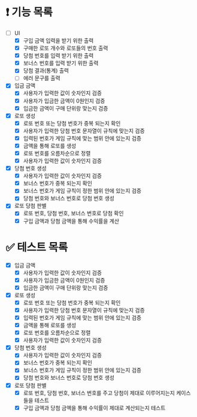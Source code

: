 # ❗️ 기능 목록

- [ ]  UI
    - [x]  구입 금액 입력을 받기 위한 출력
    - [x]  구매한 로또 개수와 로또들의 번호 출력
    - [x]  당첨 번호를 입력 받기 위한 출력
    - [x]  보너스 번호를 입력 받기 위한 출력
    - [x]  당첨 결과(통계) 출력
    - [ ]  에러 문구를 출력
- [x]  입금 금액
    - [x]  사용자가 입력한 값이 숫자인지 검증
    - [x]  사용자가 입금한 금액이 0원인지 검증
    - [x]  입금한 금액이 구매 단위랑 맞는지 검증
- [x]  로또 생성
    - [x]  로또 번호 또는 당첨 번호가 중복 되는지 확인
    - [x]  사용자가 입력한 당첨 번호 문자열이 규칙에 맞는지 검증
    - [x]  입력된 번호가 게임 규칙에 맞는 범위 안에 있는지 검증
    - [x]  금액을 통해 로또를 생성
    - [x]  로또 번호를 오름차순으로 정렬
    - [x]  사용자가 입력한 값이 숫자인지 검증
- [x]  당첨 번호 생성
    - [x]  사용자가 입력한 값이 숫자인지 검증
    - [x]  보너스 번호가 중복 되는지 확인
    - [x]  보너스 번호가 게임 규칙이 정한 범위 안에 있는지 검증
    - [x]  당첨 번호와 보너스 번호로 당첨 번호 생성
- [x]  로또 당첨 판별
    - [x]  로또 번호, 당첨 번호, 보너스 번호로 당첨 확인
    - [x]  구입 금액과 당첨 금액을 통해 수익률을 계산

# ✅ 테스트 목록

- [x]  입금 금액
    - [x]  사용자가 입력한 값이 숫자인지 검증
    - [x]  사용자가 입금한 금액이 0원인지 검증
    - [x]  입금한 금액이 구매 단위랑 맞는지 검증
- [x]  로또 생성
    - [x]  로또 번호 또는 당첨 번호가 중복 되는지 확인
    - [x]  사용자가 입력한 당첨 번호 문자열이 규칙에 맞는지 검증
    - [x]  입력된 번호가 게임 규칙에 맞는 범위 안에 있는지 검증
    - [x]  금액을 통해 로또를 생성
    - [x]  로또 번호를 오름차순으로 정렬
    - [x]  사용자가 입력한 값이 숫자인지 검증
- [x]  당첨 번호 생성
    - [x]  사용자가 입력한 값이 숫자인지 검증
    - [x]  보너스 번호가 중복 되는지 확인
    - [x]  보너스 번호가 게임 규칙이 정한 범위 안에 있는지 검증
    - [x]  당첨 번호와 보너스 번호로 당첨 번호 생성
- [x]  로또 당첨 판별
    - [x]  로또 번호, 당첨 번호, 보너스 번호를 주고 당첨이 제대로 이루어지는지 케이스들을 테스트
    - [x]  구입 금액과 당첨 금액을 통해 수익률이 제대로 계산되는지 테스트